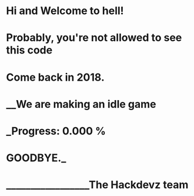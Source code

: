 # Hi and Welcome to hell!
# Probably, you're not allowed to see this code
# Come back in 2018.



# __________________We are making an idle game________________
# _____________________Progress:   0.000 %____________________

# __________________________GOODBYE.___________________________
# _______________________________The Hackdevz team______________


